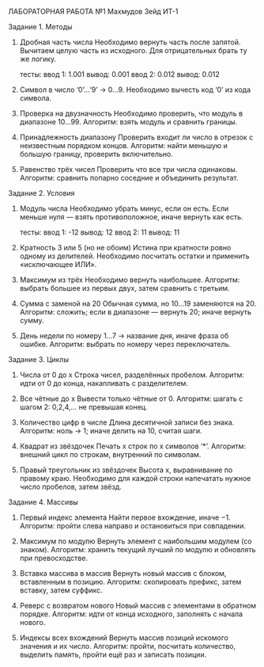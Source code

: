 ЛАБОРАТОРНАЯ РАБОТА №1 Махмудов Зейд ИТ-1

Задание 1. Методы

1. Дробная часть числа
   Необходимо вернуть часть после запятой.
   Вычитаем целую часть из исходного. Для отрицательных брать ту же логику.
   
   тесты:
   	ввод 1: 1.001
   	вывод: 0.001
   	ввод 2: 0.012
   	вывод: 0.012

3. Символ в число
   ‘0’…‘9’ → 0…9.
   Необходимо вычесть код ‘0’ из кода символа.

5. Проверка на двузначность
   Необходимо проверить, что модуль в диапазоне 10…99.
   Алгоритм: взять модуль и сравнить границы.

7. Принадлежность диапазону
   Проверить входит ли число в отрезок с неизвестным порядком концов.
   Алгоритм: найти меньшую и большую границу, проверить включительно.

9. Равенство трёх чисел
   Проверить  что все три числа одинаковы.
   Алгоритм: сравнить попарно соседние и объединить результат.


Задание 2. Условия

1. Модуль числа
	Необходимо убрать минус, если он есть.
	Если меньше нуля — взять противоположное, иначе вернуть как есть.

	тесты:
	   	ввод 1: -12
	   	вывод: 12
	   	ввод 2: 11
	   	вывод: 11

3. Кратность 3 или 5 (но не обоим)
   	Истина при кратности ровно одному из делителей.
	Необходимо посчитать остатки и применить «исключающее ИЛИ».

5. Максимум из трёх
	Необходимо вернуть наибольшее.
   	Алгоритм: выбрать большее из первых двух, затем сравнить с третьим.

7. Сумма с заменой на 20
	Обычная сумма, но 10…19 заменяются на 20.
   	Алгоритм: сложить; если в диапазоне — вернуть 20; иначе вернуть сумму.

9. День недели по номеру
   	1…7 → название дня, иначе фраза об ошибке.
   	Алгоритм: выбрать по номеру через переключатель.


Задание 3. Циклы

1. Числа от 0 до x
	Строка чисел, разделённых пробелом.
	Алгоритм: идти от 0 до конца, накапливать с разделителем.
	

3. Все чётные до x
   	Вывести только чётные от 0.
   	Алгоритм: шагать с шагом 2: 0,2,4,… не превышая конец.

5. Количество цифр в числе
	Длина десятичной записи без знака.
   	Алгоритм: ноль → 1; иначе делить на 10, считая шаги.

7. Квадрат из звёздочек
   	Печать x строк по x символов ‘*’.
   	Алгоритм: внешний цикл по строкам, внутренний по символам.

9. Правый треугольник из звёздочек
	Высота x, выравнивание по правому краю.
	Необходимо для каждой строки напечатать нужное число пробелов, затем звёзд.


Задание 4. Массивы

1. Первый индекс элемента
	Найти первое вхождение, иначе −1.
	Алгоритм: пройти слева направо и остановиться при совпадении.

3. Максимум по модулю
	Вернуть элемент с наибольшим модулем (со знаком).
	Алгоритм: хранить текущий лучший по модулю и обновлять при превосходстве.

5. Вставка массива в массив
	Вернуть новый массив с блоком, вставленным в позицию.
	Алгоритм: скопировать префикс, затем вставку, затем суффикс.

7. Реверс с возвратом нового
   	Новый массив с элементами в обратном порядке.
	Алгоритм: идти от конца исходного, заполнять с начала нового.

9. Индексы всех вхождений
   	Вернуть массив позиций искомого значения и их число.
   	Алгоритм: пройти, посчитать количество, выделить память, пройти ещё раз и записать позиции.
